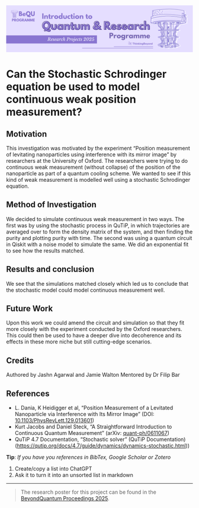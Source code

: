 ![BeyondQuantum Banner for Research Projects](../BeyondQuantum_Banner_Research_Projects_2025.png)

# Can the Stochastic Schrodinger equation be used to model continuous weak position measurement?

## Motivation

This investigation was motivated by the experiment “Position measurement of levitating nanoparticles using interference with its mirror image” by researchers at the University of Oxford. The researchers were trying to do continuous weak measurement (without collapse) of the position of the nanoparticle as part of a quantum cooling scheme. We wanted to see if this kind of weak measurement is modelled well using a stochastic Schrodinger equation.

## Method of Investigation
We decided to simulate continuous weak measurement in two ways. The first was by using the stochastic process in QuTiP, in which trajectories are averaged over to form the density matrix of the system, and then finding the purity and plotting purity with time. The second was using a quantum circuit in Qiskit with a noise model to simulate the same. We did an exponential fit to see how the results matched.

## Results and conclusion

We see that the simulations matched closely which led us to conclude that the stochastic model could model continuous measurement well. 

## Future Work

Upon this work we could amend the circuit and simulation so that they fit more closely with the experiment conducted by the Oxford researchers. This could then be used to have a deeper dive into decoherence and its effects in these more niche but still cutting-edge scenarios.

## Credits
Authored by Jashn Agarwal and Jamie Walton
Mentored by Dr Filip Bar

## References


- L. Dania, K Heidigger et al, “Position Measurement of a Levitated Nanoparticle via Interference with Its Mirror Image” (DOI: [10.1103/PhysRevLett.129.013601](https://doi.org/10.1103/PhysRevLett.129.013601))
- Kurt Jacobs and Daniel Steck, “A Straightforward Introduction to Continuous Quantum Measurement” (arXiv: [quant-ph/0611067](https://arxiv.org/abs/quant-ph/0611067))
- QuTiP 4.7 Documentation, “Stochastic solver” (QuTiP Documentation)(https://qutip.org/docs/4.7/guide/dynamics/dynamics-stochastic.html))


**Tip**: *If you have you references in BibTex, Google Scholar or Zotero*
1. Create/copy a list into ChatGPT
2. Ask it to turn it into an unsorted list in markdown

---

> The research poster for this project can be found in the [BeyondQuantum Proceedings 2025](https://thinkingbeyond.education/beyondquantum_proceedings_2025/).

